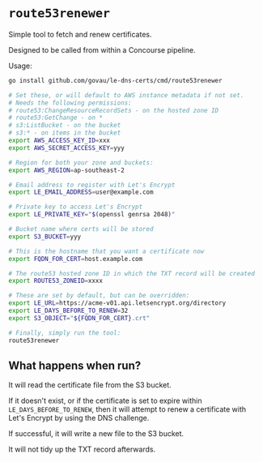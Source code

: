 # `route53renewer`

Simple tool to fetch and renew certificates.

Designed to be called from within a Concourse pipeline.

Usage:

```bash
go install github.com/govau/le-dns-certs/cmd/route53renewer

# Set these, or will default to AWS instance metadata if not set.
# Needs the following permissions:
# route53:ChangeResourceRecordSets - on the hosted zone ID
# route53:GetChange - on *
# s3:ListBucket - on the bucket
# s3:* - on items in the bucket
export AWS_ACCESS_KEY_ID=xxx
export AWS_SECRET_ACCESS_KEY=yyy

# Region for both your zone and buckets:
export AWS_REGION=ap-southeast-2

# Email address to register with Let's Encrypt
export LE_EMAIL_ADDRESS=user@example.com

# Private key to access Let's Encrypt
export LE_PRIVATE_KEY="$(openssl genrsa 2048)"

# Bucket name where certs will be stored
export S3_BUCKET=yyy

# This is the hostname that you want a certificate now
export FQDN_FOR_CERT=host.example.com

# The route53 hosted zone ID in which the TXT record will be created
export ROUTE53_ZONEID=xxxx

# These are set by default, but can be overridden:
export LE_URL=https://acme-v01.api.letsencrypt.org/directory
export LE_DAYS_BEFORE_TO_RENEW=32
export S3_OBJECT="${FQDN_FOR_CERT}.crt"

# Finally, simply run the tool:
route53renewer
```

## What happens when run?

It will read the certificate file from the S3 bucket.

If it doesn't exist, or if the certificate is set to expire within `LE_DAYS_BEFORE_TO_RENEW`, then it will attempt to renew a certificate with Let's Encrypt by using the DNS challenge.

If successful, it will write a new file to the S3 bucket.

It will not tidy up the TXT record afterwards.

